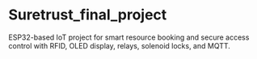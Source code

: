 # Suretrust_final_project
ESP32-based IoT project for smart resource booking and secure access control with RFID, OLED display, relays, solenoid locks, and MQTT.
